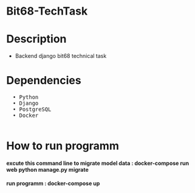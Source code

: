 # Bit68-TechTask

# Description
* Backend django bit68 technical task

# Dependencies
<pre>
  • Python 
  • Django
  • PostgreSQL
  • Docker
  
</pre>

# How to run programm
#### excute this command line to migrate model data : docker-compose run web python manage.py migrate 
#### run programm : docker-compose up

